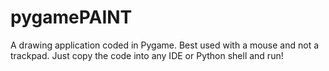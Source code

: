 # pygamePAINT
A drawing application coded in Pygame. Best used with a mouse and not a trackpad.
Just copy the code into any IDE or Python shell and run!
